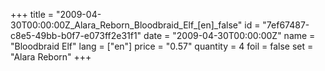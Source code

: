 +++
title = "2009-04-30T00:00:00Z_Alara_Reborn_Bloodbraid_Elf_[en]_false"
id = "7ef67487-c8e5-49bb-b0f7-e073ff2e31f1"
date = "2009-04-30T00:00:00Z"
name = "Bloodbraid Elf"
lang = ["en"]
price = "0.57"
quantity = 4
foil = false
set = "Alara Reborn"
+++
